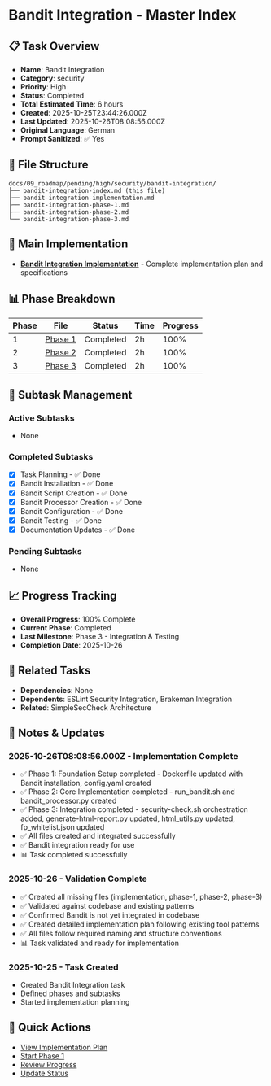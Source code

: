 # Bandit Integration - Master Index

## 📋 Task Overview
- **Name**: Bandit Integration
- **Category**: security
- **Priority**: High
- **Status**: Completed
- **Total Estimated Time**: 6 hours
- **Created**: 2025-10-25T23:44:26.000Z
- **Last Updated**: 2025-10-26T08:08:56.000Z
- **Original Language**: German
- **Prompt Sanitized**: ✅ Yes

## 📁 File Structure
```
docs/09_roadmap/pending/high/security/bandit-integration/
├── bandit-integration-index.md (this file)
├── bandit-integration-implementation.md
├── bandit-integration-phase-1.md
├── bandit-integration-phase-2.md
└── bandit-integration-phase-3.md
```

## 🎯 Main Implementation
- **[Bandit Integration Implementation](./bandit-integration-implementation.md)** - Complete implementation plan and specifications

## 📊 Phase Breakdown
| Phase | File | Status | Time | Progress |
|-------|------|--------|------|----------|
| 1 | [Phase 1](./bandit-integration-phase-1.md) | Completed | 2h | 100% |
| 2 | [Phase 2](./bandit-integration-phase-2.md) | Completed | 2h | 100% |
| 3 | [Phase 3](./bandit-integration-phase-3.md) | Completed | 2h | 100% |

## 🔄 Subtask Management
### Active Subtasks
- None

### Completed Subtasks
- [x] Task Planning - ✅ Done
- [x] Bandit Installation - ✅ Done
- [x] Bandit Script Creation - ✅ Done
- [x] Bandit Processor Creation - ✅ Done
- [x] Bandit Configuration - ✅ Done
- [x] Bandit Testing - ✅ Done
- [x] Documentation Updates - ✅ Done

### Pending Subtasks
- None

## 📈 Progress Tracking
- **Overall Progress**: 100% Complete
- **Current Phase**: Completed
- **Last Milestone**: Phase 3 - Integration & Testing
- **Completion Date**: 2025-10-26

## 🔗 Related Tasks
- **Dependencies**: None
- **Dependents**: ESLint Security Integration, Brakeman Integration
- **Related**: SimpleSecCheck Architecture

## 📝 Notes & Updates
### 2025-10-26T08:08:56.000Z - Implementation Complete
- ✅ Phase 1: Foundation Setup completed - Dockerfile updated with Bandit installation, config.yaml created
- ✅ Phase 2: Core Implementation completed - run_bandit.sh and bandit_processor.py created
- ✅ Phase 3: Integration completed - security-check.sh orchestration added, generate-html-report.py updated, html_utils.py updated, fp_whitelist.json updated
- ✅ All files created and integrated successfully
- ✅ Bandit integration ready for use
- 📊 Task completed successfully

### 2025-10-26 - Validation Complete
- ✅ Created all missing files (implementation, phase-1, phase-2, phase-3)
- ✅ Validated against codebase and existing patterns
- ✅ Confirmed Bandit is not yet integrated in codebase
- ✅ Created detailed implementation plan following existing tool patterns
- ✅ All files follow required naming and structure conventions
- 📊 Task validated and ready for implementation

### 2025-10-25 - Task Created
- Created Bandit Integration task
- Defined phases and subtasks
- Started implementation planning

## 🚀 Quick Actions
- [View Implementation Plan](./bandit-integration-implementation.md)
- [Start Phase 1](./bandit-integration-phase-1.md)
- [Review Progress](#progress-tracking)
- [Update Status](#notes--updates)

